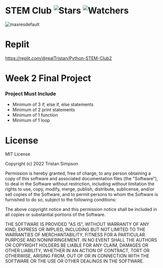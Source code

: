 # STEM Club ![Stars](https://img.shields.io/github/stars/Simpson-Computer-Technologies-Research/STEM_CLUB_Week2?color=brightgreen) ![Watchers](https://img.shields.io/github/watchers/Simpson-Computer-Technologies-Research/STEM_CLUB_Week2?label=Watchers)
![maxresdefault](https://user-images.githubusercontent.com/75189508/194362463-7f25767e-9d8d-4240-a5f1-1134ebd8e734.jpg)

# Replit
https://replit.com/@realTristan/Python-STEM-Club2


# Week 2 Final Project

<h3>Project Must Include</h3>

- Minimum of 3 if, else if, else statements
- Minimum of 2 print statements
- Minimum of 1 function
- Minimum of 1 loop


# License
MIT License

Copyright (c) 2022 Tristan Simpson

Permission is hereby granted, free of charge, to any person obtaining a copy of this software and associated documentation files (the "Software"), to deal in the Software without restriction, including without limitation the rights to use, copy, modify, merge, publish, distribute, sublicense, and/or sell copies of the Software, and to permit persons to whom the Software is furnished to do so, subject to the following conditions:

The above copyright notice and this permission notice shall be included in all copies or substantial portions of the Software.

THE SOFTWARE IS PROVIDED "AS IS", WITHOUT WARRANTY OF ANY KIND, EXPRESS OR IMPLIED, INCLUDING BUT NOT LIMITED TO THE WARRANTIES OF MERCHANTABILITY, FITNESS FOR A PARTICULAR PURPOSE AND NONINFRINGEMENT. IN NO EVENT SHALL THE AUTHORS OR COPYRIGHT HOLDERS BE LIABLE FOR ANY CLAIM, DAMAGES OR OTHER LIABILITY, WHETHER IN AN ACTION OF CONTRACT, TORT OR OTHERWISE, ARISING FROM, OUT OF OR IN CONNECTION WITH THE SOFTWARE OR THE USE OR OTHER DEALINGS IN THE SOFTWARE.
